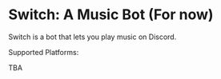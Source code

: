 # Switch: A Music Bot (For now)

Switch is a bot that lets you play music on Discord.

Supported Platforms: 

TBA